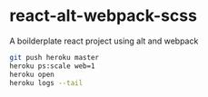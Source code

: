 # react-alt-webpack-scss
A boilderplate react project using alt and webpack

```bash
git push heroku master
heroku ps:scale web=1
heroku open
heroku logs --tail
```
